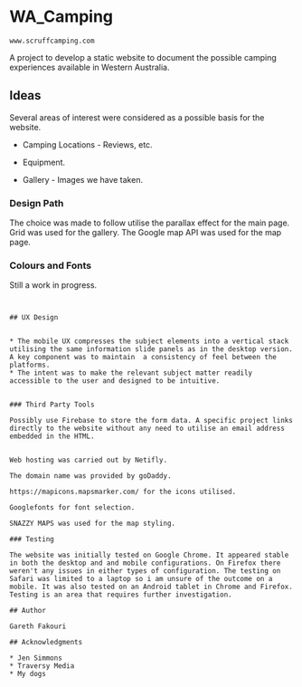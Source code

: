 # WA_Camping


```
www.scruffcamping.com
```
A project to develop a static website to document the possible camping experiences available in Western Australia.

## Ideas

Several areas of interest were considered as a possible basis for the website.

* Camping Locations - Reviews, etc.



* Equipment.



* Gallery - Images we have taken.



### Design Path

The choice was made to follow utilise the parallax effect for the main page. Grid was used for the gallery. The Google map API was used for the map page.



### Colours and Fonts

Still a work in progress.
```


## UX Design


* The mobile UX compresses the subject elements into a vertical stack utilising the same information slide panels as in the desktop version. A key component was to maintain  a consistency of feel between the platforms.
* The intent was to make the relevant subject matter readily accessible to the user and designed to be intuitive.


### Third Party Tools

Possibly use Firebase to store the form data. A specific project links directly to the website without any need to utilise an email address embedded in the HTML.


Web hosting was carried out by Netifly. 

The domain name was provided by goDaddy.

https://mapicons.mapsmarker.com/ for the icons utilised.

Googlefonts for font selection.

SNAZZY MAPS was used for the map styling.

### Testing

The website was initially tested on Google Chrome. It appeared stable in both the desktop and and mobile configurations. On Firefox there weren't any issues in either types of configuration. The testing on Safari was limited to a laptop so i am unsure of the outcome on a mobile. It was also tested on an Android tablet in Chrome and Firefox. Testing is an area that requires further investigation. 

## Author

Gareth Fakouri

## Acknowledgments

* Jen Simmons
* Traversy Media
* My dogs
